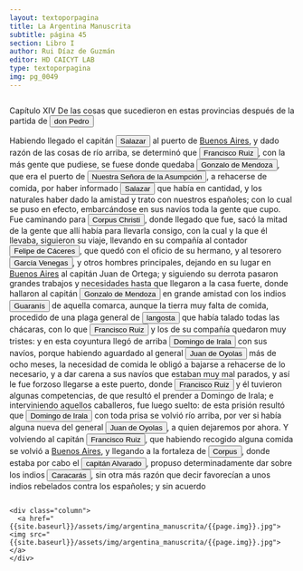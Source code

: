 ```yaml
---
layout: textoporpagina
title: La Argentina Manuscrita
subtitle: página 45
section: Libro I
author: Rui Díaz de Guzmán
editor: HD CAICYT LAB
type: textoporpagina
img: pg_0049
---
```


<div class="row">
    <div class="column">

Capítulo XIV
De las cosas que sucedieron en estas provincias después de la partida de <button class="balloon" data-balloon-pos="up" data-balloon-length="large" data-balloon="Pedro de Mendoza (1499-1537), fue un noble español nacido de Cádiz. Tuvo una destacada actividad militar en las campañas militares de Carlos I en Italia, y con la fortuna que logró en ellas, solicitó la conquista del Río de la Plata. Por capitulación firmada con en el rey en 1534 se lo designa gobernador y primer adelantando a la provincia del mismo bombre. Su armanda, una de las más grandes en términos de hombres y barcos que cruzaron el océano a América, llegó a las costas del Río de la Plata en 1536. En la margen izquierda del río, al sur de la actual ciudad de Buenos Aires, Mendoza ordenó el establecimiento de un puerto llamado Nuestra Señora del Buen Ayre, pero sus intencionres eran continuar las exploraciones río arriba, en busca de la Sierra de la Plata. El asentamiento en Buenos Aires rápidamenta sufrió hambre y ataques de las sociedades nativas. Al mismo tiempo, Pedro de Mendoza delegó gran parte de las tareas de exploración de la región en su teniente gobernador, Juan de Ayolas. Debido a las dificultades que enfrentaba la población de Buenos Aires y de los dos asentamientos establecidos Paraná arriba (Buena Esperanza y Corpus Christi) y la ausencia de noticias del Juan de Ayolas (quien luego se sabría, habría alcanzado tierras chiriguanas) Pedro de Mendoza decide abandonar su conquista, delegando el mando general de la armada en Juan de Ayolas y el gobierno de Buenos Aires en Ruiz Galán. Moriría cruzando el Atlántico en 1537. Bibliografía: Lafuente Machaín, Conquistadores del Río de la Plata, Buenos Aires, Amorrurtu, 1937; Guérin, Miguel Alberto, &quot;La organización inicial del espacio rioplatense&quot;, en Tandeter, Enrique (dir.), Nueva Historia Argentina. La Sociedad Colonial, Buenos Aires, Sudamericana, 2000, pp. 14-54.">don Pedro</button>


Habiendo llegado el capitán <button class="balloon" data-balloon-pos="up" data-balloon-length="large" data-balloon="Se refiere a Juan de Salazar y Espinoza (1508-1560), una de las figuras políticas más importantes de la temprana colonización del Río de la Plata. Fue un capitán de Pedro de Mendoza a quien el Adelantado le encargó la importante   misión de seguir la huella de Juan de Ayolas río arriba. En 1537 fundó un fuerte en la confluencia de los ríos Paraguay y Pilcomayo, con el acuerdo de los guaraníes carios de la región. De hecho, Salazar fue uno de los primeros capitanes en emparentase con los caciques carios y se constituyó en uno de los negociadores españoles más eficaces y respectados entre ellos. Juan de Salazar aceptó a Domingo de Irala como teniente de gobernador en 1539, aunque después pareció alinearse más bien con el adelantado Álvar Núñez Cabeza de Vaca. De hecho, fue nombrado por este último como su teniente de gobernador una vez encarcelado por la facción de Domingo de Irala. Esto le valió se expulsado de la provincia con Cabeza de Vaca en 1545. En 1550 volvió a embarcarse hacia el Río de la Plata con el cargo de regidor en la armada de Juan de Sanabria. Recién llegaría a Asunción en 1555, donde fue reconocido como Regidor y Tesorero después de reconocer a Irala como gobernador, de acuerdo al nombramiento regio que había recibido.">Salazar</button> al puerto de <a href="https://recogito.pelagios.org/document/wzqxhk0h3vpikm/part/1/edit#7cf08b55-b601-49bd-b4db-24b1aae7b4f8" target="_blank">Buenos Aires</a>, y dado razón de las cosas de río arriba, se determinó que <button class="balloon" data-balloon-pos="up" data-balloon-length="large" data-balloon="Se refiere a Francisco Ruiz Galán.">Francisco Ruiz</button>, con la más gente que pudiese, se fuese donde quedaba <button class="balloon" data-balloon-pos="up" data-balloon-length="large" data-balloon="Gonzalo de Mendoza (m. 1558) fue un destacado capitán de la armada de Pedro de Mendoza y luego de la conqusita del Río de la Plata y Paraguay. Realizó varios viajes desde le puerto de Buenos Aires a la costa de Brasil con la intención de obtener bastimentos y trajo consigo varios náufragos y lenguas instalados en el Brasil. Ya en el Paraguay, fue uno de los primeros capitanes españoles en emparentarse con los caciques carios de las cercanías de Asunción. Ocupó importantes cargos políticos y militares bajo los gobiernos de Domingo de Irala y Álvar Núñez Cabeza de Vaca, actuando como teniente de gobernador y como gobernador interino. Bibliografía: Lafuente Machain, Ricardo, Conquistadores del Río de la Plata, Buenos Aires, Amorrurtu, 1937.">Gonzalo de Mendoza</button>, que era el puerto de <a href="https://recogito.pelagios.org/document/wzqxhk0h3vpikm/part/1/edit#b9852109-e8a2-4665-b16d-90acf3617b1e" target="_blank"><button class="balloon" data-balloon-pos="up" data-balloon-length="large" data-balloon="La ciudad de Asunción.">Nuestra Señora de la Asumpción</button></a>, a rehacerse de comida, por haber informado <button class="balloon" data-balloon-pos="up" data-balloon-length="large" data-balloon="Se refiere a Juan de Salazar y Espinoza (1508-1560), una de las figuras políticas más importantes de la temprana colonización del Río de la Plata. Fue un capitán de Pedro de Mendoza a quien el Adelantado le encargó la importante   misión de seguir la huella de Juan de Ayolas río arriba. En 1537 fundó un fuerte en la confluencia de los ríos Paraguay y Pilcomayo, con el acuerdo de los guaraníes carios de la región. De hecho, Salazar fue uno de los primeros capitanes en emparentase con los caciques carios y se constituyó en uno de los negociadores españoles más eficaces y respectados entre ellos. Juan de Salazar aceptó a Domingo de Irala como teniente de gobernador en 1539, aunque después pareció alinearse más bien con el adelantado Álvar Núñez Cabeza de Vaca. De hecho, fue nombrado por este último como su teniente de gobernador una vez encarcelado por la facción de Domingo de Irala. Esto le valió se expulsado de la provincia con Cabeza de Vaca en 1545. En 1550 volvió a embarcarse hacia el Río de la Plata con el cargo de regidor en la armada de Juan de Sanabria. Recién llegaría a Asunción en 1555, donde fue reconocido como Regidor y Tesorero después de reconocer a Irala como gobernador, de acuerdo al nombramiento regio que había recibido.">Salazar</button> que había en cantidad, y los naturales haber dado la amistad y trato con nuestros españoles; con lo cual se puso en efecto, embarcándose en sus navíos toda la gente que cupo. Fue caminando para <button class="balloon" data-balloon-pos="up" data-balloon-length="large" data-balloon="Corpus Christi. Puerto fundado en las cercanías del río Coronda en 1536 por los homnres de Juan de Ayolas, en las cercanías de varias aldeas timbúes.">Corpus Christi</button>, donde llegado que fue, sacó la mitad de la gente que allí había para llevarla consigo, con la cual y la que él llevaba, siguieron su viaje, llevando en su compañía al contador <button class="balloon" data-balloon-pos="up" data-balloon-length="large" data-balloon="Felipe de Cáceres cumplió funciones como contador y tesorero en la armada de Pedro de Mendoza y luego, en la conquista del Río de la Plata. Uno de los líderes de la facción contraria Cabeza de Vaca, estuvo implicado en todas las maniobras que condujeron a su destitución, prisión y destierro.">Felipe de Cáceres</button>, que quedó con el oficio de su hermano, y al tesorero <button class="balloon" data-balloon-pos="up" data-balloon-length="large" data-balloon="García Venegas, pero referido como Garci Venegas. Contador venido al Río de la Plata con Pedro de Mendoza, también aliado con la facción de Domingo de Irala.">García Venegas</button>, y otros hombres principales, dejando en su lugar en <a href="https://recogito.pelagios.org/document/wzqxhk0h3vpikm/part/1/edit#836e9134-0ca6-402d-9d67-d118cbe37730" target="_blank">Buenos Aires</a> al capitán Juan de Ortega; y siguiendo su derrota pasaron grandes trabajos y necesidades hasta que llegaron a la casa fuerte, donde hallaron al capitán <button class="balloon" data-balloon-pos="up" data-balloon-length="large" data-balloon="Gonzalo de Mendoza (m. 1558) fue un destacado capitán de la armada de Pedro de Mendoza y luego de la conqusita del Río de la Plata y Paraguay. Realizó varios viajes desde le puerto de Buenos Aires a la costa de Brasil con la intención de obtener bastimentos y trajo consigo varios náufragos y lenguas instalados en el Brasil. Ya en el Paraguay, fue uno de los primeros capitanes españoles en emparentarse con los caciques carios de las cercanías de Asunción. Ocupó importantes cargos políticos y militares bajo los gobiernos de Domingo de Irala y Álvar Núñez Cabeza de Vaca, actuando como teniente de gobernador y como gobernador interino. Bibliografía: Lafuente Machain, Ricardo, Conquistadores del Río de la Plata, Buenos Aires, Amorrurtu, 1937.">Gonzalo de Mendoza</button> en grande amistad con los indios <button class="balloon" data-balloon-pos="up" data-balloon-length="large" data-balloon="Refiere a Los guaraníes o avá, según su autodenominación étnica original (que significa &quot;ser humano&quot;), son un grupo de pueblos indígenas suramericanos que se ubican geográficamente en Paraguay, noreste de Argentina (en ciertas zonas de provincias de la Región del Litoral),​ sur y suroeste de Brasil (en los estados de Río Grande del Sur, Santa Catarina, Paraná y Mato Grosso del Sur) y sureste de Bolivia (en los departamentos de Tarija, Santa Cruz y Chuquisaca) y norte de Uruguay.El muy difundido nombre guaraní lo escucharon los españoles que, al invadir su territorio, habrían oído, entre los gritos de guerra de este pueblo, la frase guará-ny, que significa &quot;combatir-los&quot;. Por otra parte el nombre dada significa en guaraní 'guerrero', &quot;ava&quot; que significa &quot;hombre&quot; y se pronuncia en forma grave entre los chiriguanos (ava guaraníes).Otra versión afirma que la denominación fue tomada de la deformación de una palabra guaraní, guariní que significa precisamente &quot;guerra&quot; o &quot;guerrear&quot;. Al parecer los mismos indígenas se denominaron de esa manera, indicando con ello que se consideraban guerreros.. Los guaraníes se extendían, dividios entre distintas parcialidades, entre la costa brasileña y los contrafuertes andinos, teniendo además asentamientos en las islasdel Río Paraná y del delta del Río de la Plata. Cultivadores selvícolas, producían regulamente excedentes agrícolas que serían indispensables para el avance de la conquista española en el región. Bibliografía:  Silva Noelli, Francisco, &quot;La distribución geográfica de las evidencias arqueológicasguaraní&quot;, en Revista de Indias, vol. LXIV, núm. 30, 2004, pp. 17-34; Susnik, Branislava, El indio colonial del Paraguay. El guaraní colonial, Asunción, Museo Etnográfico &quot;Andrés Barbero&quot;, 1965; Susnik, Branislava, El rol de los indígenas en la formación y en la vivencia delParaguay. Tomo I, Asunción, Universo, 1982; Melià, Bartomeu, El guaraní conquistado y reducido: ensayos de etnohistoria, Asunción, Universidad Católica-Centro de Estudios Paraguayos &quot;AntonioGuasch&quot;, cuarta edición, 1997 [1986]; Melià, Bartomeu, &quot;Sociedades fluviales y selvícolas del este: Paraguay y Paraná&quot;, en Rojas Rabiela, Teresa; Murra, John (dirs.), Historia general de América Latina. Volumen I, París, Editorial Trotta-UNESCO, 1999, pp. 335-552; Catafesto de Sousa, José Otávio, &quot;O sistema econômico nas sociedades indígenas guaraní pré-coloniais&quot;, en Horizontes Antropológicos, año 8, núm. 18, 2002, pp. 211-253; Monteiro, John Manuel, &quot;Os guaraní e a História do Brasil Meridional. Séculos XVI-XVII&quot;, en Carneiro Da Cunha, Manuela L. (org.), História dos índios no Brasil, San Pablo, Fundação de Amparo à Pesquisa do Estado de São Paulo-Companhia das Letras-Secretaria Municipal de Cultura Prefeitura do Município de São Paulo, 1992 pp. 475-498.">Guaranís</button> de aquella comarca, aunque la tierra muy falta de comida, procedido de una plaga general de <button class="balloon" data-balloon-pos="up" data-balloon-length="large" data-balloon="Esta terrible plaga de langosta que azotó Asunción y los campos de los carios provocó el primer enfrentamiento armado con los conquistadores. Dado que los carios fueron derrotado en este enfrentamiento, cedieron una importante cantidad de mujeres a los conqusitadores y acordaron con ellos realizar distintas incursiones de guerra y exploración en el Chaco.">langosta</button> que había talado todas las chácaras, con lo que <button class="balloon" data-balloon-pos="up" data-balloon-length="large" data-balloon="Se refiere a Francisco Ruiz Galán.">Francisco Ruiz</button> y los de su compañía quedaron muy tristes: y en esta coyuntura llegó de arriba <button class="balloon" data-balloon-pos="up" data-balloon-length="large" data-balloon="Domingo Martínez de Irala (Vergara de la Hermandad de Guipúzcoa, Corona de Castilla, 1509 - Asunción del Paraguay, Virreinato del Perú, 3 de octubre de 1556) fue un conquistador, explorador y colonizador español que como lugarteniente de Juan de Ayolas quien lo nombrara interinamente hasta que regresara como teniente de gobernador de La Candelaria en 1537, luego lo sería de hecho, y posteriormente elegido por el pueblo según real cédula, como teniente de gobernador general de Asunción.Ocupó tres veces el cargo de gobernador interino del Río de la Plata y del Paraguay, en los períodos de 1539 a 1542, de 1544 hasta 1548 y por último desde 1549. El emperador Carlos V lo nombraría definitivamente como titular en el cargo gubernamental en el año 1555, que lo ostentaría hasta su fallecimiento.En 1543 fundó en el Chaco Boreal el Puerto de los Reyes, a orillas del río Paraguay y del pantano de los Jarayes, sobre las costas de la laguna La Gaiba.">Domingo de Irala</button> con sus navíos, porque habiendo aguardado al general <button class="balloon" data-balloon-pos="up" data-balloon-length="large" data-balloon="Refiere a Juan de Ayolas (Briviesca de la Bureba, Corona de Castilla, 1493 o ¿ca. 1510? – Candelaria del Chaco Boreal, gobernación del Río de la Plata y del Paraguay, 1538) era un explorador español que fuera vecino fundador de la primera Buenos Aires, acompañando al adelantado Pedro de Mendoza, y que nominalmente fuera nombrado como teniente de gobernador general de Asunción en 1537, para convertirse al poco tiempo y en forma igualmente nominal en gobernador del Río de la Plata y del Paraguay pero nunca ejercería como tal por estar en plena exploración.">Juan de Oyolas</button> más de ocho meses, la necesidad de comida le obligó a bajarse a rehacerse de lo necesario, y a dar carena a sus navíos que estaban muy mal parados, y así le fue forzoso llegarse a este puerto, donde <button class="balloon" data-balloon-pos="up" data-balloon-length="large" data-balloon="Se refiere a Francisco Ruiz Galán.">Francisco Ruiz</button> y él tuvieron algunas competencias, de que resultó el prender a Domingo de Irala; e interviniendo aquellos caballeros, fue luego suelto: de esta prisión resultó que <button class="balloon" data-balloon-pos="up" data-balloon-length="large" data-balloon="Domingo Martínez de Irala (Vergara de la Hermandad de Guipúzcoa, Corona de Castilla, 1509 - Asunción del Paraguay, Virreinato del Perú, 3 de octubre de 1556) fue un conquistador, explorador y colonizador español que como lugarteniente de Juan de Ayolas quien lo nombrara interinamente hasta que regresara como teniente de gobernador de La Candelaria en 1537, luego lo sería de hecho, y posteriormente elegido por el pueblo según real cédula, como teniente de gobernador general de Asunción.Ocupó tres veces el cargo de gobernador interino del Río de la Plata y del Paraguay, en los períodos de 1539 a 1542, de 1544 hasta 1548 y por último desde 1549. El emperador Carlos V lo nombraría definitivamente como titular en el cargo gubernamental en el año 1555, que lo ostentaría hasta su fallecimiento.En 1543 fundó en el Chaco Boreal el Puerto de los Reyes, a orillas del río Paraguay y del pantano de los Jarayes, sobre las costas de la laguna La Gaiba.">Domingo de Irala</button> con toda prisa se volvió río arriba, por ver si había alguna nueva del general <button class="balloon" data-balloon-pos="up" data-balloon-length="large" data-balloon="Refiere a Juan de Ayolas (Briviesca de la Bureba, Corona de Castilla, 1493 o ¿ca. 1510? – Candelaria del Chaco Boreal, gobernación del Río de la Plata y del Paraguay, 1538) era un explorador español que fuera vecino fundador de la primera Buenos Aires, acompañando al adelantado Pedro de Mendoza, y que nominalmente fuera nombrado como teniente de gobernador general de Asunción en 1537, para convertirse al poco tiempo y en forma igualmente nominal en gobernador del Río de la Plata y del Paraguay pero nunca ejercería como tal por estar en plena exploración.">Juan de Oyolas</button>, a quien dejaremos por ahora. Y volviendo al capitán <button class="balloon" data-balloon-pos="up" data-balloon-length="large" data-balloon="Se refiere a Francisco Ruiz Galán.">Francisco Ruiz</button>, que habiendo recogido alguna comida se volvió a <a href="https://recogito.pelagios.org/document/wzqxhk0h3vpikm/part/1/edit#f434dbbf-9d8d-48f0-8a0c-eed91bc5b761" target="_blank">Buenos Aires</a>, y llegando a la fortaleza de <button class="balloon" data-balloon-pos="up" data-balloon-length="large" data-balloon="Corpus Christi. Puerto fundado en las cercanías del río Coronda en 1536 por los homnres de Juan de Ayolas, en las cercanías de varias aldeas timbúes.">Corpus</button>, donde estaba por cabo el <button class="balloon" data-balloon-pos="up" data-balloon-length="large" data-balloon="Capitán Francisco de Alvarado.">capitán Alvarado</button>, propuso determinadamente dar sobre los indios <button class="balloon" data-balloon-pos="up" data-balloon-length="large" data-balloon="Se trataría de una parcialidad Chaná-Timbú.">Caracarás</button>, sin otra más razón que decir favorecían a unos indios rebelados contra los españoles; y sin acuerdo</div>

    <div class="column">
      <a href="{{site.baseurl}}/assets/img/argentina_manuscrita/{{page.img}}.jpg"><img src="{{site.baseurl}}/assets/img/argentina_manuscrita/{{page.img}}.jpg"></a>
    </div>
</div>